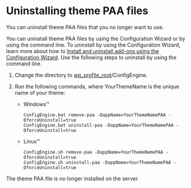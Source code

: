 # Uninstalling theme PAA files

You can uninstall theme PAA files that you no longer want to use.

You can uninstall theme PAA files by using the Configuration Wizard or by using the command line. To uninstall by using the Configuration Wizard, learn more about how to [Install and uninstall add-ons using the Configuration Wizard](../../../../../deploy_dx/install/traditional/install_addons/inst_cw_addons.md). Use the following steps to uninstall by using the command line.

1.  Change the directory to [wp\_profile\_root](../../../../../guide_me/wpsdirstr.md)/ConfigEngine.

2.  Run the following commands, where YourThemeName is the unique name of your theme:

    -   Windows™

        ```
        ConfigEngine.bat remove-paa -DappName=YourThemeNamePAA -DforceUninstall=true
        ConfigEngine.bat uninstall-paa -DappName=YourThemeNamePAA -DforceUninstall=true
        ```

    -   Linux™

        ```
        ConfigEngine.sh remove-paa -DappName=YourThemeNamePAA -DforceUninstall=true
        ConfigEngine.sh uninstall-paa -DappName=YourThemeNamePAA -DforceUninstall=true
        ```


The theme PAA file is no longer installed on the server.


